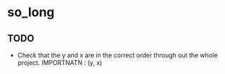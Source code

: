 # so_long

## TODO
- Check that the y and x are in the correct order through out the whole project.
IMPORTNATN : (y, x)
